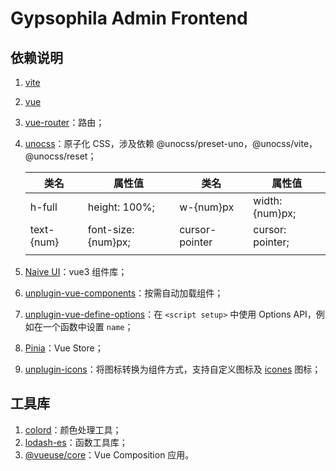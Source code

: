 # Gypsophila Admin Frontend

## 依赖说明

1. [vite](https://cn.vitejs.dev/)

2. [vue](https://cn.vuejs.org/)

3. [vue-router](https://router.vuejs.org/zh/introduction.html)：路由；

4. [unocss](https://zhuanlan.zhihu.com/p/425814828?utm_medium=social&utm_oi=31225867665408)：原子化 CSS，涉及依赖 @unocss/preset-uno，@unocss/vite，@unocss/reset；

   | 类名       | 属性值              | 类名           | 属性值           |
   | ---------- | ------------------- | -------------- | ---------------- |
   | h-full     | height: 100%;       | w-{num}px      | width: {num}px;  |
   | text-{num} | font-size: {num}px; | cursor-pointer | cursor: pointer; |
   |            |                     |                |                  |

5. [Naive UI](https://www.naiveui.com/zh-CN/light)：vue3 组件库；

6. [unplugin-vue-components](https://github.com/antfu/unplugin-vue-components)：按需自动加载组件；

7. [unplugin-vue-define-options](https://github.com/sxzz/unplugin-vue-macros/tree/main/packages/define-options#readme)：在 `<script setup>` 中使用 Options API，例如在一个函数中设置 `name`；

8. [Pinia](https://pinia.vuejs.org/zh/index.html)：Vue Store；

9. [unplugin-icons](https://github.com/antfu/unplugin-icons)：将图标转换为组件方式，支持自定义图标及 [icones](https://icones.js.org/) 图标；

## 工具库

1. [colord](https://github.com/omgovich/colord)：颜色处理工具；
2. [lodash-es](https://lodash.com/docs/4.17.15)：函数工具库；
3. [@vueuse/core](https://github.com/vueuse/vueuse#readme)：Vue Composition 应用。
